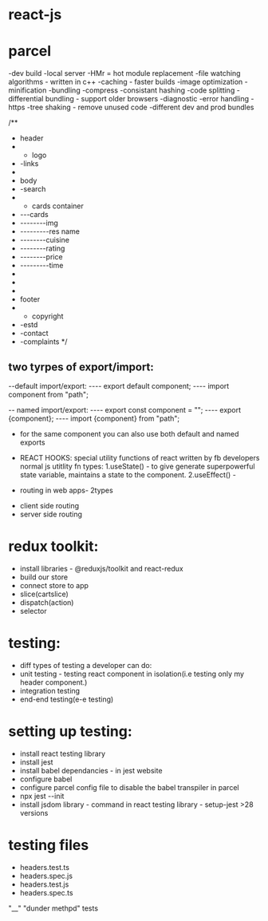 # react-js
# parcel
-dev build
-local server
-HMr = hot module replacement
-file watching algorithms - written in c++
-caching - faster builds
-image optimization
-minification
-bundling
-compress
-consistant hashing
-code splitting 
-differential bundling - support older browsers
-diagnostic
-error handling
-https
-tree shaking - remove unused code
-different dev and prod bundles




/**
 * header
 * - logo
 * -links
 * 
 * body
 * -search
 * - cards container
 *  ---cards
 * --------img
 * ---------res name
 * --------cuisine
 * --------rating
 * --------price
 * ---------time
 * 
 * 
 * 
 * footer
 * - copyright
 * -estd
 * -contact
 * -complaints
*/



two tyrpes of export/import:
----------------------------


--default import/export:
---- export default component;
---- import component from "path";

-- named import/export:
---- export const component = "";
---- export {component};
---- import {component} from "path";

* for the same component you can also use both default and named exports

* REACT HOOKS:
special utility functions of react written by fb developers
normal js utitlity fn
types:
1.useState() - to give generate superpowerful state variable, maintains a  state to the component.
2.useEffect() -  

* routing in web apps- 2types
- client side routing
- server side routing 



# redux toolkit:
* install libraries - @reduxjs/toolkit and react-redux
* build our store
* connect store to app
* slice(cartslice)
* dispatch(action)
* selector


# testing:
* diff types of testing a developer can do:
* unit testing - testing react component in isolation(i.e testing only my header component.)
* integration testing
* end-end testing(e-e testing)
 
 # setting up testing:
 * install react testing library
 * install jest
 * install babel dependancies - in jest website
 * configure babel
 * configure parcel config file to disable the babel transpiler in parcel
 * npx jest --init
 * install jsdom library - command in react testing library - setup-jest >28 versions
 
  # testing files 
  * headers.test.ts
  * headers.spec.js
  * headers.test.js
  * headers.spec.ts
   
   "__" "dunder methpd" tests